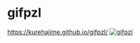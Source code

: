 # gifpzl
https://kurehajime.github.io/gifpzl/
[
![gifpzl](https://user-images.githubusercontent.com/4569916/187017384-afc33ed7-4deb-4ea1-afec-75ad44b162a5.gif)
](https://kurehajime.github.io/gifpzl/)
